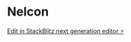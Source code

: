 # Nelcon

[Edit in StackBlitz next generation editor ⚡️](https://stackblitz.com/~/github.com/DrZeepeads/Nelcon)